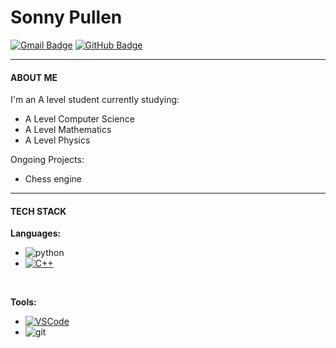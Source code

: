 # Sonny Pullen

[![Gmail Badge](https://img.shields.io/badge/-sonnypullen10@gmail.com-c14438?style=flat-square&logo=Gmail&logoColor=white&link=mailto:sonnypullen10@gmail.com)](mailto:sonnypullen10.com) [![GitHub Badge](https://img.shields.io/badge/-Sonny--Pullen-181717?style=flat-square&logo=GitHub&logoColor=white&link=https://github.com/Sonny-Pullen)](https://github.com/Sonny-Pullen)

---

#### ABOUT ME
I'm an A level student currently studying:

- A Level Computer Science
- A Level Mathematics
- A Level Physics

Ongoing Projects:

- Chess engine

---

#### TECH STACK
**Languages:**

- ![python](https://img.shields.io/static/v1?logo=python&label=&message=python&color=007FB9&logoColor=FFF&style=flat-square)
- [![C++](https://img.shields.io/static/v1?logo=c%2B%2B&label=&message=C%2B%2B&color=007FB9&logoColor=FFF&style=flat-square)](https://en.cppreference.com/)

<br>

**Tools:**

- [![VSCode](https://img.shields.io/static/v1?logo=visual-studio-code&label=&message=VSCode&color=007ACC&logoColor=FFF&style=flat-square)](https://code.visualstudio.com/)
- ![git](https://img.shields.io/static/v1?logo=git&label=&message=git&color=007FB9&logoColor=FFF&style=flat-square)


<!--
**Sonny-Pullen/Sonny-Pullen** is a ✨ _special_ ✨ repository because its `README.md` (this file) appears on your GitHub profile.

Here are some ideas to get you started:

- 🔭 I’m currently working on ...
- 🌱 I’m currently learning ...
- 👯 I’m looking to collaborate on ...
- 🤔 I’m looking for help with ...
- 💬 Ask me about ...
- 📫 How to reach me: ...
- 😄 Pronouns: ...
- ⚡ Fun fact: ...
-->
